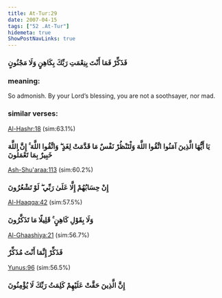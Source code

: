 ```yaml
---
title: At-Tur:29
date: 2007-04-15
tags: ["52 .At-Tur"]
hidemeta: true 
ShowPostNavLinks: true 
---
```

### فَذَكِّرْ فَمَا أَنْتَ بِنِعْمَتِ رَبِّكَ بِكَاهِنٍ وَلَا مَجْنُونٍ
### meaning: 
So admonish. By your Lord’s blessing, you are not a soothsayer, nor mad.
### similar verses: 

[Al-Hashr:18](/59/18) (sim:63.1%)

### يَا أَيُّهَا الَّذِينَ آمَنُوا اتَّقُوا اللَّهَ وَلْتَنْظُرْ نَفْسٌ مَا قَدَّمَتْ لِغَدٍ ۖ وَاتَّقُوا اللَّهَ ۚ إِنَّ اللَّهَ خَبِيرٌ بِمَا تَعْمَلُونَ

[Ash-Shu'araa:113](/26/113) (sim:60.2%)

### إِنْ حِسَابُهُمْ إِلَّا عَلَىٰ رَبِّي ۖ لَوْ تَشْعُرُونَ

[Al-Haaqqa:42](/69/42) (sim:57.5%)

### وَلَا بِقَوْلِ كَاهِنٍ ۚ قَلِيلًا مَا تَذَكَّرُونَ

[Al-Ghaashiya:21](/88/21) (sim:56.7%)

### فَذَكِّرْ إِنَّمَا أَنْتَ مُذَكِّرٌ

[Yunus:96](/10/96) (sim:56.5%)

### إِنَّ الَّذِينَ حَقَّتْ عَلَيْهِمْ كَلِمَتُ رَبِّكَ لَا يُؤْمِنُونَ
